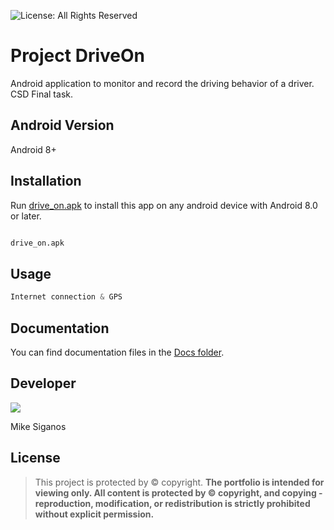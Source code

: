 ![License: All Rights Reserved](https://img.shields.io/badge/License-All%20Rights%20Reserved-red)

# Project DriveOn

Android application to monitor and record the driving behavior of a driver.
CSD Final task.


## Android Version

Android 8+


## Installation

Run [drive_on.apk](https://www.dropbox.com/s/0tmbvv3hn27jlip/unipiex3-app-release.apk?dl=0) to install this app on any android device with Android 8.0 or later.

```bash

drive_on.apk

```


## Usage

```java
Internet connection & GPS
```


## Documentation

You can find documentation files in the [Docs folder](/Docs/).


## Developer

[![](https://github.githubassets.com/images/modules/logos_page/GitHub-Logo.png)](https://github.com/MikeSiganos)

Mike Siganos


## License
>This project is protected by ©️ copyright. **The portfolio is intended for viewing only. All content is protected by ©️ copyright, and copying - reproduction, modification, or redistribution is strictly prohibited without explicit permission.**
